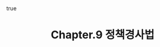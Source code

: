 ---
layout: archive
title: " Chapter.9 정책경사법"
permalink: /coding/deeplearning/9/ 
author_profile: true
math: true
---